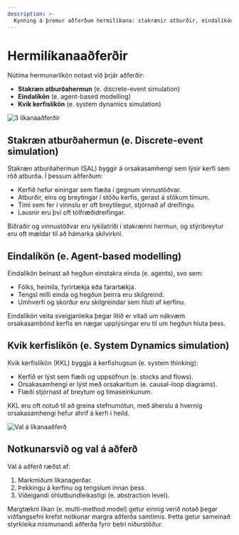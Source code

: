 ```yaml
---
description: >-
  Kynning á þremur aðferðum hermilíkana: stakrænir atburðir, eindalíkön og kvik kerfi.
---
```


# Hermilíkanaaðferðir

Nútíma hermunarlíkön notast við þrjár aðferðir:

- **Stakræn atburðahermun** (e. discrete-event simulation)
- **Eindalíkön** (e. agent-based modelling)
- **Kvik kerfislíkön** (e. system dynamics simulation)

![3 líkanaaðferðir](figs/3_leidir_hermunar-abstractions.jpg "Mynd: 3 líkanaaðferðir - þýðing 
höfundar úr [Borshchev, 2013](#refs)")

## Stakræn atburðahermun (e. Discrete-event simulation)
Stakræn atburðahermun (SAL) byggir á orsakasamhengi sem lýsir kerfi sem röð atburða. Í þessum aðferðum:
- Kerfið hefur einingar sem flæða í gegnum vinnustöðvar.
- Atburðir, eins og breytingar í stöðu kerfis, gerast á stökum tímum.
- Tími sem fer í vinnslu er oft breytilegur, stjórnað af dreifingu.
- Lausnir eru því oft tölfræðidreifingar.

Biðraðir og vinnustöðvar eru lykilatriði í stakrænni hermun, og stýribreytur eru oft mældar til að hámarka skilvirkni.

## Eindalíkön (e. Agent-based modelling)
Eindalíkön beinast að hegðun einstakra einda (e. agents), svo sem:
- Fólks, heimila, fyrirtækja eða farartækja.
- Tengsl milli einda og hegðun þeirra eru skilgreind.
- Umhverfi og skorður eru skilgreindar sem hluti af kerfinu.

Eindalíkön veita sveigjanleika þegar lítið er vitað um nákvæm orsakasambönd kerfis en nægar upplýsingar eru til um hegðun hluta þess.

## Kvik kerfislíkön (e. System Dynamics simulation)
Kvik kerfislíkön (KKL) byggja á kerfishugsun (e. system thinking):
- Kerfið er lýst sem flæði og uppsöfnun (e. stocks and flows).
- Orsakasamhengi er lýst með orsakaritum (e. causal-loop diagrams).
- Flæði stjórnast af breytum og tímaseinkunum.

KKL eru oft notuð til að greina stefnumótun, með áherslu á hvernig orsakasamhengi hefur áhrif á kerfi í heild.

![Val á líkanaaðferð](figs/3_leidir_hermunar.png "Mynd: Val á líkanaaðferð - þýðing höfundar úr 
[Borshchev, 2013](#refs)")

## Notkunarsvið og val á aðferð
Val á aðferð ræðst af:
1. Markmiðum líkanagerðar.
2. Þekkingu á kerfinu og tengslum innan þess.
3. Viðeigandi óhlutbundleikastigi (e. abstraction level).

Margtækni líkan (e. multi-method model) getur einnig verið notað þegar viðfangsefni krefst notkunar margra aðferða samtímis. Þetta getur sameinað styrkleika mismunandi aðferða fyrir betri niðurstöður.
